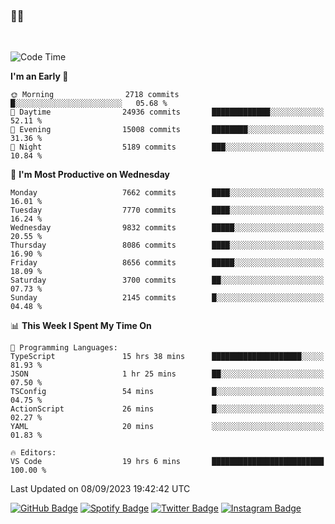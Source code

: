 ### 🤙🍺

<!-- <a href="https://github-readme-stats.vercel.app/api?username=hzak2xx&count_private=true&show_icons=true&theme=dracula">
  <img align="center" src="https://github-readme-stats.vercel.app/api?username=hzak2xx&count_private=true&show_icons=true&theme=dracula" />
</a>
</br> -->
</br>

<!--START_SECTION:waka-->
![Code Time](http://img.shields.io/badge/Code%20Time-2%2C757%20hrs%2049%20mins-blue)

**I'm an Early 🐤** 

```text
🌞 Morning                2718 commits        █░░░░░░░░░░░░░░░░░░░░░░░░   05.68 % 
🌆 Daytime                24936 commits       █████████████░░░░░░░░░░░░   52.11 % 
🌃 Evening                15008 commits       ████████░░░░░░░░░░░░░░░░░   31.36 % 
🌙 Night                  5189 commits        ███░░░░░░░░░░░░░░░░░░░░░░   10.84 % 
```
📅 **I'm Most Productive on Wednesday** 

```text
Monday                   7662 commits        ████░░░░░░░░░░░░░░░░░░░░░   16.01 % 
Tuesday                  7770 commits        ████░░░░░░░░░░░░░░░░░░░░░   16.24 % 
Wednesday                9832 commits        █████░░░░░░░░░░░░░░░░░░░░   20.55 % 
Thursday                 8086 commits        ████░░░░░░░░░░░░░░░░░░░░░   16.90 % 
Friday                   8656 commits        █████░░░░░░░░░░░░░░░░░░░░   18.09 % 
Saturday                 3700 commits        ██░░░░░░░░░░░░░░░░░░░░░░░   07.73 % 
Sunday                   2145 commits        █░░░░░░░░░░░░░░░░░░░░░░░░   04.48 % 
```


📊 **This Week I Spent My Time On** 

```text
💬 Programming Languages: 
TypeScript               15 hrs 38 mins      ████████████████████░░░░░   81.93 % 
JSON                     1 hr 25 mins        ██░░░░░░░░░░░░░░░░░░░░░░░   07.50 % 
TSConfig                 54 mins             █░░░░░░░░░░░░░░░░░░░░░░░░   04.75 % 
ActionScript             26 mins             █░░░░░░░░░░░░░░░░░░░░░░░░   02.27 % 
YAML                     20 mins             ░░░░░░░░░░░░░░░░░░░░░░░░░   01.83 % 

🔥 Editors: 
VS Code                  19 hrs 6 mins       █████████████████████████   100.00 % 
```


 Last Updated on 08/09/2023 19:42:42 UTC
<!--END_SECTION:waka-->

[![GitHub Badge](https://img.shields.io/badge/GitHub-100000?style=for-the-badge&logo=github&logoColor=white)](https://github.com/hzak2xx)
[![Spotify Badge](https://img.shields.io/badge/Spotify-1ED760?&style=for-the-badge&logo=spotify&logoColor=white)](https://open.spotify.com/user/uf90s6sbbh75a1mt44clkhkvf)
[![Twitter Badge](https://img.shields.io/badge/Twitter-1DA1F2?style=for-the-badge&logo=twitter&logoColor=white)](https://twitter.com/hzak2xx)
[![Instagram Badge](https://img.shields.io/badge/Instagram-E4405F?style=for-the-badge&logo=instagram&logoColor=white)](https://www.instagram.com/hzak2xx/)
